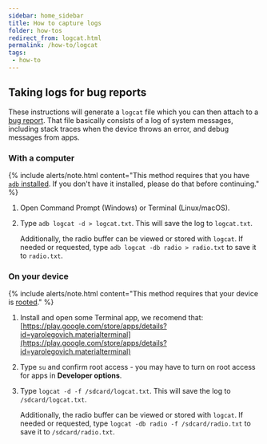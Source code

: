 ```yaml
---
sidebar: home_sidebar
title: How to capture logs
folder: how-tos
redirect_from: logcat.html
permalink: /how-to/logcat
tags:
 - how-to
---
```


## Taking logs for bug reports

These instructions will generate a `logcat` file which you can then attach to a [bug report](bugreport-howto.html#reporting-a-bug).
That file basically consists of a log of system messages, including stack traces when the device throws an error, and debug messages from apps.

### With a computer

{% include alerts/note.html content="This method requires that you have [`adb` installed](adb_fastboot_guide.html#installing-adb-and-fastboot).
If you don't have it installed, please do that before continuing." %}

1. Open Command Prompt (Windows) or Terminal (Linux/macOS).
2. Type `adb logcat -d > logcat.txt`. This will save the log to `logcat.txt`.

   Additionally, the radio buffer can be viewed or stored with `logcat`. If needed or requested, type `adb logcat -db radio > radio.txt` to save it to `radio.txt`.

### On your device

{% include alerts/note.html content="This method requires that your device is [rooted](https://github.com/topjohnwu/Magisk/releases/download/v20.4/Magisk-v20.4.zip)." %}

1. Install and open some Terminal app, we recomend that: [https://play.google.com/store/apps/details?id=yarolegovich.materialterminal](https://play.google.com/store/apps/details?id=yarolegovich.materialterminal)
2. Type `su` and confirm root access - you may have to turn on root access for apps in **Developer options**.
3. Type `logcat -d -f /sdcard/logcat.txt`. This will save the log to `/sdcard/logcat.txt`.

   Additionally, the radio buffer can be viewed or stored with `logcat`. If needed or requested, type `logcat -db radio -f /sdcard/radio.txt` to save it to `/sdcard/radio.txt`.
